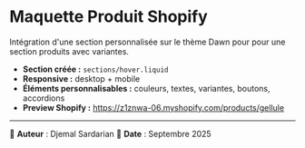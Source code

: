 # Maquette Produit Shopify 

Intégration d'une section personnalisée sur le thème Dawn pour pour une section produits avec variantes.

- **Section créée :** `sections/hover.liquid`
- **Responsive :** desktop + mobile
- **Éléments personnalisables :** couleurs, textes, variantes, boutons, accordions
- **Preview Shopify :** https://z1znwa-06.myshopify.com/products/gellule

---

👤 **Auteur** : Djemal Sardarian
📅 **Date** : Septembre 2025
